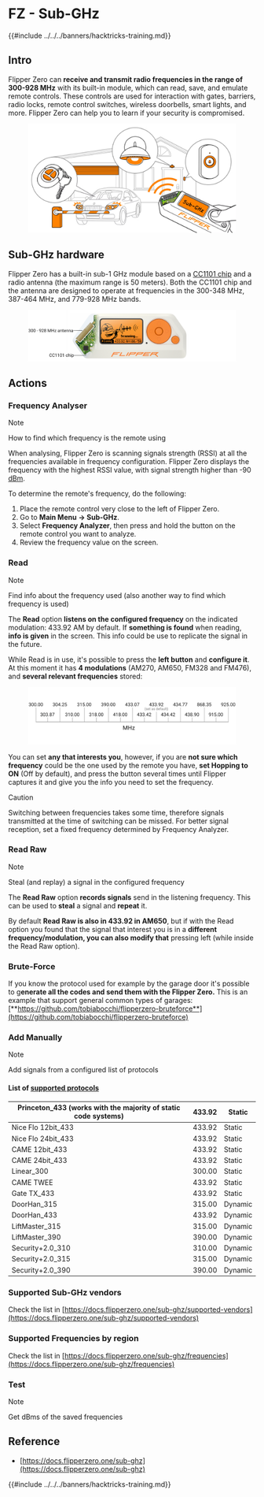 # FZ - Sub-GHz

{{#include ../../../banners/hacktricks-training.md}}

## Intro <a href="#kfpn7" id="kfpn7"></a>

Flipper Zero can **receive and transmit radio frequencies in the range of 300-928 MHz** with its built-in module, which can read, save, and emulate remote controls. These controls are used for interaction with gates, barriers, radio locks, remote control switches, wireless doorbells, smart lights, and more. Flipper Zero can help you to learn if your security is compromised.

<figure><img src="../../../images/image (714).png" alt=""><figcaption></figcaption></figure>

## Sub-GHz hardware <a href="#kfpn7" id="kfpn7"></a>

Flipper Zero has a built-in sub-1 GHz module based on a [﻿](https://www.st.com/en/nfc/st25r3916.html#overview)﻿[CC1101 chip](https://www.ti.com/lit/ds/symlink/cc1101.pdf) and a radio antenna (the maximum range is 50 meters). Both the CC1101 chip and the antenna are designed to operate at frequencies in the 300-348 MHz, 387-464 MHz, and 779-928 MHz bands.

<figure><img src="../../../images/image (923).png" alt=""><figcaption></figcaption></figure>

## Actions

### Frequency Analyser

> [!NOTE]
> How to find which frequency is the remote using

When analysing, Flipper Zero is scanning signals strength (RSSI) at all the frequencies available in frequency configuration. Flipper Zero displays the frequency with the highest RSSI value, with signal strength higher than -90 [dBm](https://en.wikipedia.org/wiki/DBm).

To determine the remote's frequency, do the following:

1. Place the remote control very close to the left of Flipper Zero.
2. Go to **Main Menu** **→ Sub-GHz**.
3. Select **Frequency Analyzer**, then press and hold the button on the remote control you want to analyze.
4. Review the frequency value on the screen.

### Read

> [!NOTE]
> Find info about the frequency used (also another way to find which frequency is used)

The **Read** option **listens on the configured frequency** on the indicated modulation: 433.92 AM by default. If **something is found** when reading, **info is given** in the screen. This info could be use to replicate the signal in the future.

While Read is in use, it's possible to press the **left button** and **configure it**.\
At this moment it has **4 modulations** (AM270, AM650, FM328 and FM476), and **several relevant frequencies** stored:

<figure><img src="../../../images/image (947).png" alt=""><figcaption></figcaption></figure>

You can set **any that interests you**, however, if you are **not sure which frequency** could be the one used by the remote you have, **set Hopping to ON** (Off by default), and press the button several times until Flipper captures it and give you the info you need to set the frequency.

> [!CAUTION]
> Switching between frequencies takes some time, therefore signals transmitted at the time of switching can be missed. For better signal reception, set a fixed frequency determined by Frequency Analyzer.

### **Read Raw**

> [!NOTE]
> Steal (and replay) a signal in the configured frequency

The **Read Raw** option **records signals** send in the listening frequency. This can be used to **steal** a signal and **repeat** it.

By default **Read Raw is also in 433.92 in AM650**, but if with the Read option you found that the signal that interest you is in a **different frequency/modulation, you can also modify that** pressing left (while inside the Read Raw option).

### Brute-Force

If you know the protocol used for example by the garage door it's possible to g**enerate all the codes and send them with the Flipper Zero.** This is an example that support general common types of garages: [**https://github.com/tobiabocchi/flipperzero-bruteforce**](https://github.com/tobiabocchi/flipperzero-bruteforce)

### Add Manually

> [!NOTE]
> Add signals from a configured list of protocols

#### List of [supported protocols](https://docs.flipperzero.one/sub-ghz/add-new-remote) <a href="#id-3iglu" id="id-3iglu"></a>

| Princeton_433 (works with the majority of static code systems) | 433.92 | Static  |
| -------------------------------------------------------------- | ------ | ------- |
| Nice Flo 12bit_433                                             | 433.92 | Static  |
| Nice Flo 24bit_433                                             | 433.92 | Static  |
| CAME 12bit_433                                                 | 433.92 | Static  |
| CAME 24bit_433                                                 | 433.92 | Static  |
| Linear_300                                                     | 300.00 | Static  |
| CAME TWEE                                                      | 433.92 | Static  |
| Gate TX_433                                                    | 433.92 | Static  |
| DoorHan_315                                                    | 315.00 | Dynamic |
| DoorHan_433                                                    | 433.92 | Dynamic |
| LiftMaster_315                                                 | 315.00 | Dynamic |
| LiftMaster_390                                                 | 390.00 | Dynamic |
| Security+2.0_310                                               | 310.00 | Dynamic |
| Security+2.0_315                                               | 315.00 | Dynamic |
| Security+2.0_390                                               | 390.00 | Dynamic |

### Supported Sub-GHz vendors

Check the list in [https://docs.flipperzero.one/sub-ghz/supported-vendors](https://docs.flipperzero.one/sub-ghz/supported-vendors)

### Supported Frequencies by region

Check the list in [https://docs.flipperzero.one/sub-ghz/frequencies](https://docs.flipperzero.one/sub-ghz/frequencies)

### Test

> [!NOTE]
> Get dBms of the saved frequencies

## Reference

- [https://docs.flipperzero.one/sub-ghz](https://docs.flipperzero.one/sub-ghz)

{{#include ../../../banners/hacktricks-training.md}}

